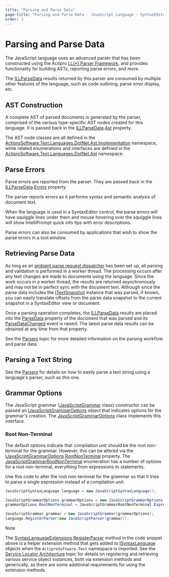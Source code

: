 ```yaml
---
title: "Parsing and Parse Data"
page-title: "Parsing and Parse Data - JavaScript Language - SyntaxEditor Web Languages Add-on"
order: 3
---
```

# Parsing and Parse Data

The JavaScript language uses an advanced parser that has been constructed using the Actipro [LL(*) Parser Framework](../../ll-parser-framework/index.md), and provides functionality for building ASTs, reporting parse errors, and more.

The [ILLParseData](xref:ActiproSoftware.Text.Parsing.LLParser.ILLParseData) results returned by this parser are consumed by multiple other features of the language, such as code outlining, parse error display, etc.

## AST Construction

A complete AST of parsed documents is generated by the parser, comprised of the various type-specific AST nodes created for this language.  It is passed back in the [ILLParseData](xref:ActiproSoftware.Text.Parsing.LLParser.ILLParseData).[Ast](xref:ActiproSoftware.Text.Parsing.LLParser.ILLParseData.Ast) property.

The AST node classes are all defined in the [ActiproSoftware.Text.Languages.DotNet.Ast.Implementation](xref:ActiproSoftware.Text.Languages.DotNet.Ast.Implementation) namespace, while related enumerations and interfaces are defined in the [ActiproSoftware.Text.Languages.DotNet.Ast](xref:ActiproSoftware.Text.Languages.DotNet.Ast) namespace.

## Parse Errors

Parse errors are reported from the parser.  They are passed back in the [ILLParseData](xref:ActiproSoftware.Text.Parsing.LLParser.ILLParseData).[Errors](xref:ActiproSoftware.Text.Parsing.IParseErrorProvider.Errors) property.

The parser reports errors as it performs syntax and semantic analysis of document text.

When the language is used in a SyntaxEditor control, the parse errors will have squiggle lines under them and mouse hovering over the squiggle lines will show IntelliPrompt quick info tips with error descriptions.

Parse errors can also be consumed by applications that wish to show the parse errors in a tool window.

## Retrieving Parse Data

As long as an [ambient parse request dispatcher](../../text-parsing/parsing/parse-requests-and-dispatchers.md) has been set up, all parsing and validation is performed in a worker thread.  The processing occurs after any text changes are made to documents using the language.  Since the work occurs in a worker thread, the results are returned asynchronously and may not be in perfect sync with the document text.  Although since the parse data includes the [ITextSnapshot](xref:ActiproSoftware.Text.ITextSnapshot) instance that was parsed, if known, you can easily translate offsets from the parse data snapshot to the current snapshot in a SyntaxEditor view or document.

Once a parsing operation completes, the [ILLParseData](xref:ActiproSoftware.Text.Parsing.LLParser.ILLParseData) results are placed into the [ParseData](xref:ActiproSoftware.Text.ICodeDocument.ParseData) property of the document that was parsed and its [ParseDataChanged](xref:ActiproSoftware.Text.ICodeDocument.ParseDataChanged) event is raised.  The latest parse data results can be obtained at any time from that property.

See the [Parsers](../../text-parsing/parsing/parsers.md) topic for more detailed information on the parsing workflow and parse data.

## Parsing a Text String

See the [Parsers](../../text-parsing/parsing/parsers.md) for details on how to easily parse a text string using a language's parser, such as this one.

## Grammar Options

The JavaScript grammar ([JavaScriptGrammar](xref:ActiproSoftware.Text.Languages.JavaScript.Implementation.JavaScriptGrammar) class) constructor can be passed an [IJavaScriptGrammarOptions](xref:ActiproSoftware.Text.Languages.JavaScript.IJavaScriptGrammarOptions) object that indicates options for the grammar's creation.  The [JavaScriptGrammarOptions](xref:ActiproSoftware.Text.Languages.JavaScript.Implementation.JavaScriptGrammarOptions) class implements this interface.

### Root Non-Terminal

The default options indicate that compilation unit should be the root non-terminal for the grammar.  However, this can be altered via the [IJavaScriptGrammarOptions](xref:ActiproSoftware.Text.Languages.JavaScript.IJavaScriptGrammarOptions).[RootNonTerminal](xref:ActiproSoftware.Text.Languages.JavaScript.IJavaScriptGrammarOptions.RootNonTerminal) property.  The [JavaScriptGrammarRootNonTerminal](xref:ActiproSoftware.Text.Languages.JavaScript.JavaScriptGrammarRootNonTerminal) enumeration has a number of options for a root non-terminal, everything from expressions to statements.

Use this code to alter the root non-terminal for the grammar so that it tries to parse a single expression instead of a compilation unit:

```csharp
JavaScriptSyntaxLanguage language = new JavaScriptSyntaxLanguage();

JavaScriptGrammarOptions grammarOptions = new JavaScriptGrammarOptions();
grammarOptions.RootNonTerminal = JavaScriptGrammarRootNonTerminal.Expression;

JavaScriptGrammar grammar = new JavaScriptGrammar(grammarOptions);
language.RegisterParser(new JavaScriptParser(grammar));
```

> [!NOTE]
> The [SyntaxLanguageExtensions](xref:ActiproSoftware.Text.SyntaxLanguageExtensions).[RegisterParser](xref:ActiproSoftware.Text.SyntaxLanguageExtensions.RegisterParser*) method in the code snippet above is a helper extension method that gets added to [ISyntaxLanguage](xref:ActiproSoftware.Text.ISyntaxLanguage) objects when the `ActiproSoftware.Text` namespace is imported.  See the [Service Locator Architecture](../../language-creation/service-locator-architecture.md) topic for details on registering and retrieving various service object instances, both via extension methods and generically, as there are some additional requirements for using the extension methods.

